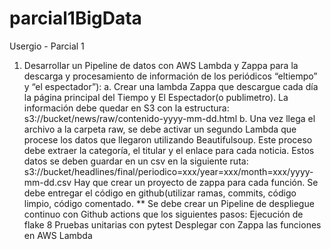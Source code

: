 # parcial1BigData
Usergio - Parcial 1

1. Desarrollar un Pipeline de datos con AWS Lambda y Zappa para la descarga y procesamiento de información de los periódicos “eltiempo” y “el espectador”):
  a. Crear una lambda Zappa que descargue cada día la página principal del Tiempo y El Espectador(o publimetro).
    La información debe quedar en S3 con la estructura:
    s3://bucket/news/raw/contenido-yyyy-mm-dd.html
  b. Una vez llega el archivo a la carpeta raw, se debe activar un segundo Lambda que procese los datos que llegaron utilizando Beautifulsoup. Este proceso debe extraer la categoría, el titular y el enlace para cada noticia. Estos datos se deben     guardar en un csv en la siguiente ruta:
    s3://bucket/headlines/final/periodico=xxx/year=xxx/month=xxx/yyyy-mm-dd.csv
    Hay que crear un proyecto de zappa para cada función.
    Se debe entregar el código en github(utilizar ramas, commits, código limpio, código comentado.
    ** Se debe crear un Pipeline de despliegue continuo con Github actions que los siguientes pasos:
    Ejecución de flake 8
    Pruebas unitarias con pytest
    Desplegar con Zappa las funciones en AWS Lambda
